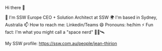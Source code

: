 Hi there 👋

👔 I'm SSW Europe CEO + Solution Architect at SSW
🌍 I'm based in Sydney, Australia
📫 How to reach me: Linkedin/Teams
😄 Pronouns: he/him
⚡ Fun fact: I'm what you might call a "space nerd" 🚀🌌🛰️

My SSW profile: https://ssw.com.au/people/jean-thirion
